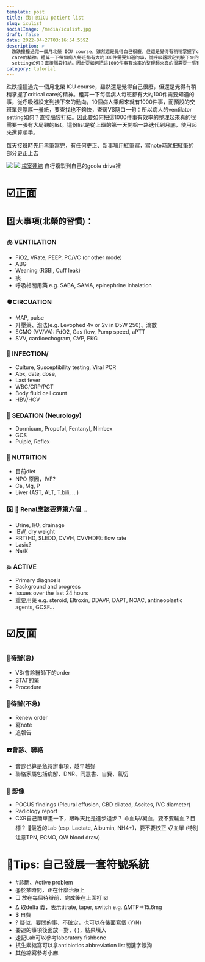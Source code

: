 ```yaml
---
template: post
title: 我🦎 的ICU patient list
slug: iculist
socialImage: /media/iculist.jpg
draft: false
date: 2022-04-27T03:16:54.559Z
description: >
  跌跌撞撞過完一個月北榮 ICU course，雖然還是覺得自己很廢，但還是覺得有稍稍掌握了critical
  care的精神。粗算一下每個病人每班都有大約100件需要知道的事，從呼吸器設定到接下來的動向，10個病人乘起來就有1000件事，而預設的交班單是厚厚一疊紙，要查找也不夠快，查房VS隨口一句：所以病人的ventilator
  setting如何？直接腦袋打結。因此要如何把這1000件事有效率的整理起來真的很需要一張有大局觀的list。這份list是從上班的第一天開始一路迭代到月底，使用起來還算順手。
category: tutorial
---
```


跌跌撞撞過完一個月北榮 ICU course，雖然還是覺得自己很廢，但還是覺得有稍稍掌握了critical care的精神。粗算一下每個病人每班都有大約100件需要知道的事，從呼吸器設定到接下來的動向，10個病人乘起來就有1000件事，而預設的交班單是厚厚一疊紙，要查找也不夠快，查房VS隨口一句：所以病人的ventilator setting如何？直接腦袋打結。因此要如何把這1000件事有效率的整理起來真的很需要一張有大局觀的list。這份list是從上班的第一天開始一路迭代到月底，使用起來還算順手。

每天接班時先用黑筆寫完，有任何更正、新事項用紅筆寫，寫note時就把紅筆的部分更正上去

![](https://i.imgur.com/Vrogrpe.jpg)
![](https://i.imgur.com/AG7sxOf.jpg)
[檔案連結](https://bit.ly/iculist) 自行複製到自己的goole drive裡

# ☑️正面
## 5️⃣大事項(北榮的習慣)：
### 🫁 VENTILATION
- FiO2, VRate, PEEP, PC/VC (or other mode)
- ABG
- Weaning (RSBI, Cuff leak)
- 痰
- 呼吸相關用藥 e.g. SABA, SAMA, epinephrine inhalation

### 🫀CIRCUATION
- MAP, pulse
- 升壓藥、泡法(e.g. Levophed 4v or 2v in D5W 250)、滴數
- ECMO (VV/VA): FdO2, Gas flow, Pump speed, aPTT
- SVV, cardioechogram, CVP, EKG

### 🦠 INFECTION/
- Culture, Susceptibility testing, Viral PCR
- Abx, date, dose, 
- Last fever
- WBC/CRP/PCT
- Body fluid cell count
- HBV/HCV

### 🧠 SEDATION (Neurology)
- Dormicum, Propofol, Fentanyl, Nimbex
- GCS
- Puiple, Reflex

### 🍔 NUTRITION
- 目前diet
- NPO 原因，IVF?
- Ca, Mg, P
- Liver (AST, ALT, T.bili, …)

### 6️⃣ 🚽 Renal應該要算第六個…
- Urine, I/O, drainage
- IBW, dry weight
- RRT(HD, SLEDD, CVVH, CVVHDF): flow rate 
- Lasix?
- Na/K

### 💥 ACTIVE
- Primary diagnosis
- Background and progress  
- Issues over the last 24 hours
- 重要用藥 e.g. steroid, Eltroxin, DDAVP, DAPT, NOAC, antineoplastic agents, GCSF… 

# ☑️反面
### 📌待辦(急)
- VS/會診醫師下的order
- STAT的藥
- Procedure

### 📍待辦(不急)
- Renew order
- 寫note
- 追報告

### ☎️會診、聯絡
- 會診也算是急待辦事項，越早越好
- 聯絡家屬包括病解、DNR、同意書、自費、氣切

### 📸 影像
- POCUS findings (Pleural effusion, CBD dilated, Ascites, IVC diameter)
- Radiology report 
- CXR自己簡單畫一下，跟昨天比是進步退步？
🩸血球/凝血，要不要輸血？目標？
🧪最近的Lab (esp. Lactate, Albumin, NH4+)，要不要校正
📋血單 (特別注意TPN, ECMO, QW blood draw)

# 🧐Tips: 自己發展一套符號系統
- #診斷、Active problem
- @於某時間，正在什麼治療上
- □ 放在每個待辦前，完成後在上面打 ☑️
- Δ 取delta 義，表示titrate, taper, switch e.g. ΔMTP→15.6mg 
- $ 自費
- ? 疑似、要問的事、不確定，也可以在後面寫個 (Y/N) 
- 要追的事項後面放一對，(   )，結果填入
- 速記Lab可以參考laboratory fishbone
- 抗生素縮寫可以拿antibiotics abbreviation list關鍵字餵狗
- 其他縮寫參考小麻

